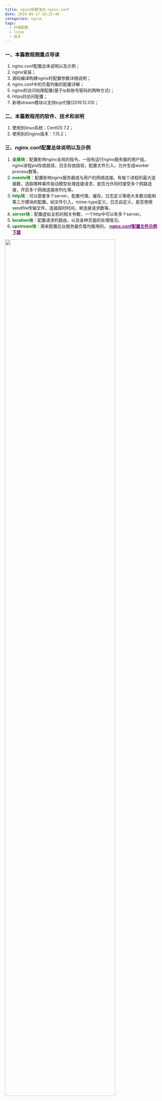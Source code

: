 ```yaml
---
title: nginx配置浅谈-nginx.conf
date: 2019-09-17 18:25:40
categories: nginx
tags: 
  - 环境配置
  - linux
  - 技术
---
```

### 一、本篇教程侧重点导读
1. nginx.conf配置总体说明以及示例；
2. nginx安装；
3. 源码编译构建nginx时配置参数详细说明；
4. nginx.conf中的负载均衡的配置详解；
5. nginx的访问权限配置(基于ip和账号密码的两种方式)；
6. https的访问配置；
7. 新增stream模块以支持tcp代理(2019.12.03)；

### 二、本篇教程用的软件、技术和说明
1. 使用到linux系统：CentOS 7.2；
2. 使用到的nginx版本：1.15.2；

### 三、nginx.conf配置总体说明以及示例
1. **<font color=green>全局块</font>**：配置影响nginx全局的指令。一般有运行nginx服务器的用户组，nginx进程pid存放路径，日志存放路径，配置文件引入，允许生成worker process数等。
2. **<font color=green>events块</font>**：配置影响nginx服务器或与用户的网络连接。有每个进程的最大连接数，选取哪种事件驱动模型处理连接请求，是否允许同时接受多个网路连接，开启多个网络连接序列化等。
3. **<font color=green>http块</font>**：可以嵌套多个server，配置代理，缓存，日志定义等绝大多数功能和第三方模块的配置。如文件引入，mime-type定义，日志自定义，是否使用sendfile传输文件，连接超时时间，单连接请求数等。
4. **<font color=green>server块</font>**：配置虚拟主机的相关参数，一个http中可以有多个server。
5. **<font color=green>location块</font>**：配置请求的路由，以及各种页面的处理情况。
6. **<font color=green>upstream块</font>**：用来配置后台服务器负载均衡用的。
[**<font color=purple>nginx.conf配置文件示例下载</font>**](http://staticfile.erdongchen.top/download/config.example.conf?n=nginx "点击下载nginx.conf")
<img style="width:85%;height:85%" src="http://staticfile.erdongchen.top/blog/blogPicture/20190917/config.example.png"  align=left/>

### 四、nginx安装
1. 安装编译环境
````bash
yum -y install gcc
yum -y install gcc++
yum -y install gcc-c++
yum -y install wget
yum -y install pcre-devel
yum -y install zlib zlib-devel
# https配置需要
yum -y install openssl openssl-devel
````
2. 下载nginx安装包
建议下载稳定版本（Stable version）：[nginx官网下载](http://nginx.org/en/download.html "点击下载"),然后把包上传到linux上
<font color=red>或者</font>在linux使用如下命令下载nginx-1.16.1安装包：
````bash
wget http://nginx.org/download/nginx-1.16.1.tar.gz
````
3. 解压nginx安装包
````bash
tar -xzvf nginx-1.16.1.tar.gz -C /usr/local/
````
<font color=green>参数 -C 解压到指定路径下</font>
4. 源码编译安装nginx
````bash
# 进入nginx目录
cd /usr/local/nginx-1.16.1
# 小白推荐执行命令
bash configure
# 老鸟推荐执行脚本(带https配置、可自定义配置各类参数)
bash configure --prefix=/usr/local/nginx --sbin-path=/usr/local/nginx/sbin/nginx --conf-path=/usr/local/nginx/conf/nginx.conf --error-log-path=/usr/local/nginx/logs/error.log --http-log-path=/usr/local/nginx/logs/access.log --pid-path=/usr/local/nginx/logs/nginx.pid --lock-path=/usr/local/nginx/lock/nginx.lock --user=root --group=root --with-http_ssl_module --with-http_realip_module --with-http_stub_status_module --with-http_gzip_static_module  --with-debug --http-client-body-temp-path=/usr/local/nginx/temp --with-stream
# 执行命令
make
# 执行make install命令
make install
````
5. 配置环境变量
````bash
# 编辑  /etc/profile
vim /etc/profile
# 在末尾追加
export NGINX_HOME=/usr/local/nginx
export PATH=$PATH:$NGINX_HOME/sbin
# 重新编译 /etc/profile 文件
source /etc/profile
````
<font color=red>防坑：/usr/local/nginx 是你安装nginx的目录</font>
6. 安装验证,利用nginx -v 来查看安装是否正确，以及相关的nginx信息。
````bash
nginx -v
````
7. 根据具体项目所需配置nginx.conf文件
8. nginx相关命令
````bash
# Nginx检测
nginx -t
# 启动
nginx
# 平滑重启
nginx -s reload
# 快速停止（立即停止服务,这种方法比较强硬，无论进程是否在工作，都直接停止进程。）
nginx -s stop
# 正常停止（从容停止服务,这种方法较stop相比就比较温和一些了，需要进程完成当前工作后再停止。）
nginx -s quit
````

### 五、源码编译构建nginx时配置参数详细说明
1. 在解压的目录有个文件configure，运行./configure –-help 可以看到大量的参数显示。
2. configure的参数分为四大类：路径相关、编译相关、依赖软件相关、模块相关
[**<font color=red>configure参数配置说明书</font>**](https://myblog.erdongchen.top/2019/09/20/nginx配置浅谈-configure的参数配置说明/ "查看详情")

### 六、nginx.conf中的负载均衡的配置详解
负载均衡一般配置在upstream块中，负载均衡的几种方式：
1. 轮询（默认）
每个请求会按时间顺序逐一分配到不同的后端服务器。在轮询中，如果服务器down掉了，会自动剔除该服务器。<font color=red>缺省配置就是轮询策略</font>。此策略适合服务器配置相当，无状态且短平快的服务使用。
2. weight（权重）
在轮询策略的基础上指定轮询的几率。权重越高分配到需要处理的请求越多。此策略可以与ip_hash和least_conn结合使用。此策略比较适合服务器的硬件配置差别比较大的情况。
eg：
````
# 动态负载均衡服务器组
upstream dynamic_balance {
	server localhost:8080 weight=2;
	server localhost:8081 weight=5;
	server localhost:8082 weight=3;
}
````
3. ip_hash（根据ip分配）
指定负载均衡器按照基于客户端IP的分配方式，这个方法确保了相同的客户端的请求一直发送到相同的服务器，以保证session会话。这样每个访客都固定访问一个后端服务器，可以解决session不能跨服务器的问题。在Nginx版本1.3.1之前，不能在ip_hash中使用权重（weight）。ip_hash不能与backup同时使用。此策略适合有状态服务，比如session。当有服务器需要剔除，必须手动down掉。
eg:
````
upstream dynamic_balance {
	ip_hash;    # 保证每个访客固定访问一个后端服务器
	server localhost:8080 weight=2;
	server localhost:8081;
	server localhost:8082;
}
````
4. least_conn（最少连接）
把请求转发给连接数较少的后端服务器。轮询算法是把请求平均的转发给各个后端，使它们的负载大致相同；但是，有些请求占用的时间很长，会导致其所在的后端负载较高。这种情况下，least_conn这种方式就可以达到更好的负载均衡效果。此负载均衡策略适合请求处理时间长短不一造成服务器过载的情况。
eg:
````
upstream dynamic_balance {
	least_conn;    # 把请求转发给连接数较少的后端服务器
	server localhost:8080 weight=2;
	server localhost:8081;
	server localhost:8082;
}
````
5. fair（响应时间 - 第三方）
按后端服务器的响应时间来分配请求，响应时间短的优先分配。
eg:
````
upstream resinserver{
	server server1;
	server server2;
	fair;
}
````
6. url_hash（根据url分配 - 第三方）
按访问url的hash结果来分配请求，使每个url定向到同一个后端服务器，后端服务器为缓存时比较有效。例：在upstream中加入hash语句，server语句中不能写入weight等其他的参数，hash_method是使用的hash算法
eg:
````
upstream resinserver{
	server squid1:3128;
	server squid2:3128;
	hash $request_uri;
	hash_method crc32;
}
````
参数说明：
|参数名称|参数含义|
|:---:|:---:|
|fail_timeout|与max_fails结合使用。|
|max_fails|设置在fail_timeout参数设置的时间内最大失败次数，如果在这个时间内，所有针对该服务器的请求都失败了，那么认为该服务器会被认为是停机了。|
|fail_time|服务器会被认为停机的时间长度，默认为10s。|
|backup|标记该服务器为备用服务器。当主服务器停止时，请求会被发送到它这里。|
|down|标记服务器永久停机了。|

### 七、nginx的访问权限配置

1. 基于ip的配置
介绍： 访问权限可以通过配置基于ip的访问控制，达到让某些ip能够访问，限制哪些ip不能访问的效果<br/>
允许访问的配置方法
配置语法：allow address | CIDR | unix | all;
默认配置：没有配置
配置路径：http、server、location、limit_except下；<br/>
不允许访问的配置方法
配置语法：deny address | CIDR | unix | all;
默认配置：没有配置
配置路径：http、server、location、limit_except下；

例子：
````
location {
	# 拒绝此IP访问
	deny 192.168.1.1;
	# 允许该网段访问
	allow 192.168.1.0/24;
	# 拒绝所有
	deny all;
}
````
<font color=red>从上到下开始匹配，匹配到了则停止。</font>
2. 基于账号密码的配置
①. 安装软件httpd
````bash
yum -y install httpd
````
②. 创建密码文件
````bash
# /usr/local/nginx1.16.1/mypasswd 生成密码文件的全路径
# test 用户名
# 123456 密码
htpasswd -c -b /usr/local/nginx1.16.1/mypasswd  test  123456
````
③. 配置nginx.conf
需要配置的参数：**<font color=purple>auth_basic、auth_basic_user_file</font>**
参数说明：
|参数名|配置语法|默认配置|可配置的区域块|
|:---:|:---:|:---:|:---:|
|auth_basic|string or off|off|http、server、location|
|auth_basic_user_file|密码路径|/|http、server、location|

账号密码配置示例：
````
server {
    listen       80;
    server_name  staticfile.erdongchen.top;
    charset utf-8;
    
    # 目录
    root /usr/local/staticFiles;
    #开启目录文件列表
    autoindex on;
    # 显示出文件的确切大小，单位是bytes
    autoindex_exact_size on;
    # 显示的文件时间为文件的服务器时间
    autoindex_localtime on;
    
    location /web/excelAddr/ {
        # 这里是验证时的提示信息
        auth_basic "Please input password";
        # 密码文件所在的位置
        auth_basic_user_file /usr/local/mypasswd;
    }

    location /files_bak/ {
        deny all; # 不允许访问
    }
    
    error_page   500 502 503 504  /50x.html;
    location = /50x.html {
        root   html;
    }
}
````
④. 最终效果图
<img style="width:85%;height:85%" src="https://staticfile.erdongchen.top/blog/blogPicture/20190917/authority_file.png"  align=left/>

#### 附：htpasswd命令及其参数含义说明
命令：
````bash
# 创建密码文件并且添加用户，
htpasswd -c  -b  文件名 用户名   密码
# 添加用户不创建文件
htpasswd  -b   用户名   密码
# 删除用户和密码
htpasswd -D  文件名   用户名
# 修改密码 ：就是删除用户然后创建用户
htpasswd -D  文件名   用户名
htpasswd  -b   用户名   密码
````
参数含义：

|参数名|配置语法|
|:---:|:---:|
| -c |创建加密文件|
| -n |不更新加密文件，只将加密的用户密码显示在屏幕上|
| -m |默认采用MD5算法进行加密|
| -d |采用CRYPT算法对密码进行加密|
| -p |不对密码进行加密 ，即明文密码|
| -s |采用SHA算法对密码进行加密|
| -b |在命令行中一并输入用户名和密码而不是根据提示输入密码|
| -D |删除指定的用户|

### 八、https的访问配置
1. 查看是否有ssl模块
````bash
nginx -V
````
<img style="width:85%;height:85%" src="https://staticfile.erdongchen.top/blog/blogPicture/20190917/qianzhi.png"  align=left/>
2. 如果没有上面这个就需要添加此模块：
nginx解压目录执行：
````bash
./configure --with-http_ssl_module
make
````
此时，在objs下回生成新的nginx文件，覆盖到安装目录的sbin目录下面
 **<font color=red>防坑：在执行完make命令后，如果不执行make install则是添加模块，就需要把新的nginx文件覆盖到安装目录的sbin目录下！！如果接着执行make install，则表示重新安装nginx！</font>**

3. SSL证书申请，并放置到服务器上
证书申请可以在阿里云上申请或者腾讯云上也可以申请，有免费的，实在不行还可以自己创建证书；
阿里云申请地址：[**<font color=purple>申请</font>**](https://www.aliyun.com/product/cas "阿里云")

4. nginx.conf配置中配置SSL实现https访问
配置示例：
````
# http/https 静态文件访问地址
server {
    listen       80;
    listen       443 ssl;
    server_name  staticfile.erdongchen.top;
    charset utf-8;
    
    # ssl证书地址
    ssl_certificate     /usr/local/staticfile.pem;  # pem文件的路径
    ssl_certificate_key  /usr/local/staticfile.key; # key文件的路径
    
    # ssl验证相关配置
    #缓存有效期
    ssl_session_timeout  5m;
    #加密算法
    ssl_ciphers ECDHE-RSA-AES128-GCM-SHA256:ECDHE:ECDH:AES:HIGH:!NULL:!aNULL:!MD5:!ADH:!RC4;
    #安全链接可选的加密协议
    ssl_protocols TLSv1 TLSv1.1 TLSv1.2;
    #使用服务器端的首选算法
    ssl_prefer_server_ciphers on;
    
    # 目录
    root /usr/local/staticFiles;
    #开启目录文件列表
    autoindex on;
    # 显示出文件的确切大小，单位是bytes
    autoindex_exact_size on;
    # 显示的文件时间为文件的服务器时间
    autoindex_localtime on;
    
    location /web/excelAddr/ {
        # 这里是验证时的提示信息
        auth_basic "Please input password";
        # 密码文件所在的位置
        auth_basic_user_file /usr/local/mypassword;
    }

    location /files_bak/ {
        deny all; # 不允许访问
    }
    
    error_page   500 502 503 504  /50x.html;
    location = /50x.html {
        root   html;
    }
}
````

5. 访问https
[**<font color=purple>https://staticfile.erdongchen.top/</font>**](https://staticfile.erdongchen.top/ "我的博客")
此配置也可以使用http访问
[**<font color=purple>http://staticfile.erdongchen.top/</font>**](http://staticfile.erdongchen.top/ "我的博客")

### 九、新增stream模块以支持tcp代理(2019.12.03)
由于个人项目上需要用到tcp代理的需求，这里记录一下通过配置nginx来实现tcp的代理转发：
1. 检查自己已经安装的nginx有没有支持stream模块：
````bash
nginx -V
````
 如果在configure arguments 栏没有`--with-stream`模块，则表明nginx没有此模块；
 
2. 上述命令执行的结果里面有configure arguments，把里面参数复制一份，停掉nginx，然后在nginx安装目录执行命令 
````bash
# 备注：--with-http_ssl_module是之前带的模块（有多少模块带多少），再在后面追加--with-stream
./configure --with-http_ssl_module --with-stream
````

3. 编译完成之后，在执行`make`命令；

4. 如果没有报错，会在nginx安装目录下的objs目录生成nginx文件，把该文件覆盖到sbin目录

5. 配置stream模块，例如：
 nginx.conf 主配置文件：
<img style="width:85%;height:85%" src="https://staticfile.erdongchen.top/blog/blogPicture/20190917/9.1.png"  align=left/>

 引入的外部文件配置：
<img style="width:85%;height:85%" src="https://staticfile.erdongchen.top/blog/blogPicture/20190917/9.2.png"  align=left/>

6. 文件配置完毕之后，先检查配置是否正确：`nginx -t`,在启动nginx；这时便可以使用ngixn所在的服务器ip+端口（我这里配置的是80端口），nginx会自动将请求转发到192.168.1.184的2181端口上；步骤到这里就已经配置完毕了，实现了ip+端口的方式代理tcp请求，此配置也可以实现像mysql或者redis等等的tcp转发；






